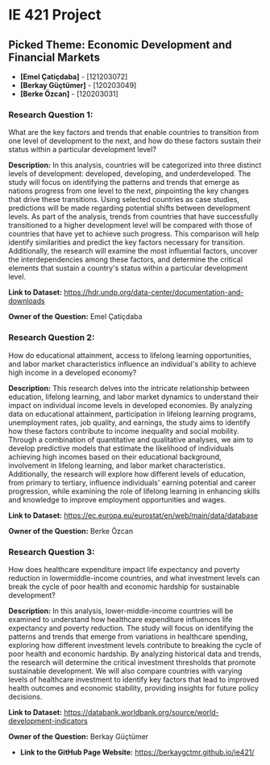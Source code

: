 # IE 421 Project

## Picked Theme: Economic Development and Financial Markets


* **[Emel Çatiçdaba]** - [121203072]
* **[Berkay Güçtümer]** - [120203049]
* **[Berke Özcan]** - [120203031]


### **Research Question 1:**
What are the key factors and trends that enable countries to transition from one level of
development to the next, and how do these factors sustain their status within a particular
development level?

**Description:**
In this analysis, countries will be categorized into three distinct levels of development:
developed, developing, and underdeveloped. The study will focus on identifying the patterns
and trends that emerge as nations progress from one level to the next, pinpointing the key
changes that drive these transitions. Using selected countries as case studies, predictions will
be made regarding potential shifts between development levels.
As part of the analysis, trends from countries that have successfully transitioned to a higher
development level will be compared with those of countries that have yet to achieve such
progress. This comparison will help identify similarities and predict the key factors necessary
for transition. Additionally, the research will examine the most influential factors, uncover the
interdependencies among these factors, and determine the critical elements that sustain a
country's status within a particular development level.

**Link to Dataset:**
https://hdr.undp.org/data-center/documentation-and-downloads

**Owner of the Question:** Emel Çatiçdaba



### **Research Question 2:**
How do educational attainment, access to lifelong learning opportunities, and labor market
characteristics influence an individual's ability to achieve high income in a developed
economy?

**Description:**
This research delves into the intricate relationship between education, lifelong learning, and
labor market dynamics to understand their impact on individual income levels in developed
economies. By analyzing data on educational attainment, participation in lifelong learning
programs, unemployment rates, job quality, and earnings, the study aims to identify how these
factors contribute to income inequality and social mobility. Through a combination of
quantitative and qualitative analyses, we aim to develop predictive models that estimate the
likelihood of individuals achieving high incomes based on their educational background,
involvement in lifelong learning, and labor market characteristics. Additionally, the research
will explore how different levels of education, from primary to tertiary, influence individuals'
earning potential and career progression, while examining the role of lifelong learning in
enhancing skills and knowledge to improve employment opportunities and wages.

**Link to Dataset:**
https://ec.europa.eu/eurostat/en/web/main/data/database

**Owner of the Question:** Berke Özcan



### **Research Question 3:**
How does healthcare expenditure impact life expectancy and poverty reduction in lowermiddle-income countries, and what investment levels can break the cycle of poor health and
economic hardship for sustainable development?

**Description:**
In this analysis, lower-middle-income countries will be examined to understand how healthcare
expenditure influences life expectancy and poverty reduction. The study will focus on
identifying the patterns and trends that emerge from variations in healthcare spending,
exploring how different investment levels contribute to breaking the cycle of poor health and
economic hardship. By analyzing historical data and trends, the research will determine the
critical investment thresholds that promote sustainable development. We will also compare
countries with varying levels of healthcare investment to identify key factors that lead to
improved health outcomes and economic stability, providing insights for future policy
decisions.

**Link to Dataset:**
https://databank.worldbank.org/source/world-development-indicators

**Owner of the Question:** Berkay Güçtümer

* **Link to the GitHub Page Website:** https://berkaygctmr.github.io/ie421/
